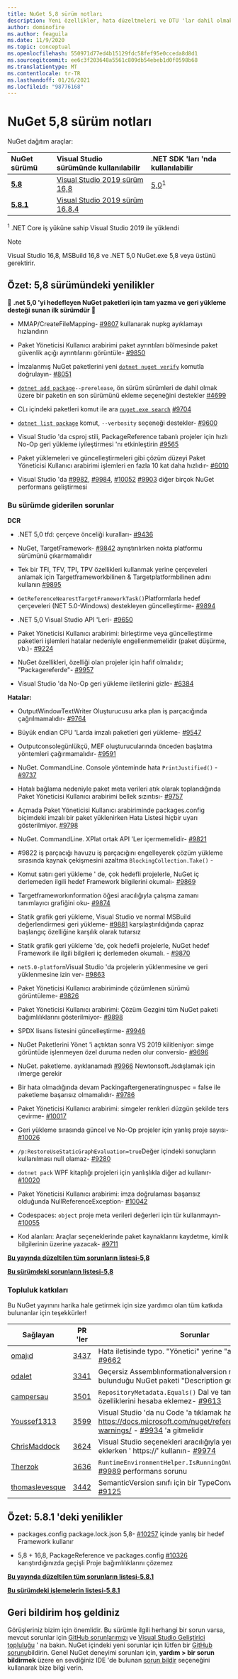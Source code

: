```yaml
---
title: NuGet 5,8 sürüm notları
description: Yeni özellikler, hata düzeltmeleri ve DTU 'lar dahil olmak üzere NuGet 5,8 sürüm notları.
author: dominofire
ms.author: feaguila
ms.date: 11/9/2020
ms.topic: conceptual
ms.openlocfilehash: 550971d77ed4b15129fdc58fef95e0cceda8d8d1
ms.sourcegitcommit: ee6c3f203648a5561c809db54ebeb1d0f0598b68
ms.translationtype: MT
ms.contentlocale: tr-TR
ms.lasthandoff: 01/26/2021
ms.locfileid: "98776168"
---
```

# <a name="nuget-58-release-notes"></a>NuGet 5,8 sürüm notları

NuGet dağıtım araçlar:

| NuGet sürümü | Visual Studio sürümünde kullanılabilir | .NET SDK 'ları 'nda kullanılabilir |
|:---|:---|:---|
| [**5.8**](https://nuget.org/downloads) | [Visual Studio 2019 sürüm 16,8](https://visualstudio.microsoft.com/downloads/) | [5,0](https://dotnet.microsoft.com/download/dotnet-core/5.0)<sup>1</sup> |
| [**5.8.1**](https://nuget.org/downloads) | [Visual Studio 2019 sürüm 16.8.4](https://visualstudio.microsoft.com/downloads/) | |

<sup>1</sup> .NET Core iş yüküne sahip Visual Studio 2019 ile yüklendi
  
> [!NOTE]
> Visual Studio 16,8, MSBuild 16,8 ve .NET 5,0 NuGet.exe 5,8 veya üstünü gerektirir.


## <a name="summary-whats-new-in-58"></a>Özet: 5,8 sürümündeki yenilikler
🎉 **.net 5,0 'yi hedefleyen NuGet paketleri için tam yazma ve geri yükleme desteği sunan ilk sürümdür** 🎉

* MMAP/CreateFileMapping- [#9807](https://github.com/NuGet/Home/issues/9807) kullanarak nupkg ayıklamayı hızlandırın

* Paket Yöneticisi Kullanıcı arabirimi paket ayrıntıları bölmesinde paket güvenlik açığı ayrıntılarını görüntüle- [#9850](https://github.com/NuGet/Home/issues/9850)

* İmzalanmış NuGet paketlerini yeni [`dotnet nuget verify`](/dotnet/core/tools/dotnet-nuget-verify) komutla doğrulayın- [#8051](https://github.com/NuGet/Home/issues/8051)

* [`dotnet add package`](/dotnet/core/tools/dotnet-add-package#:~:text=dotnet%20add%20package%201%20Name%202%20Synopsis%203,when%20targeting%20a%20specific%20framework.%20...%206%20Examples)`--prerelease`, ön sürüm sürümleri de dahil olmak üzere bir paketin en son sürümünü ekleme seçeneğini destekler [#4699](https://github.com/NuGet/Home/issues/4699)

* CLı içindeki paketleri komut ile ara [`nuget.exe search`](../reference/cli-reference/cli-ref-search.md) [#9704](https://github.com/NuGet/Home/issues/9704)

* [`dotnet list package`](/dotnet/core/tools/dotnet-list-package) komut, `--verbosity` seçeneği destekler- [#9600](https://github.com/NuGet/Home/issues/9600)

* Visual Studio 'da csproj stili, PackageReference tabanlı projeler için hızlı No-Op geri yükleme iyileştirmesi 'nı etkinleştirin [#9565](https://github.com/NuGet/Home/issues/9565)

* Paket yüklemeleri ve güncelleştirmeleri gibi çözüm düzeyi Paket Yöneticisi Kullanıcı arabirimi işlemleri en fazla 10 kat daha hızlıdır- [#6010](https://github.com/NuGet/Home/issues/6010)

* Visual Studio 'da [#9982](https://github.com/NuGet/Home/issues/9982), [#9984](https://github.com/NuGet/Home/issues/9984), [#10052](https://github.com/NuGet/Home/issues/10052) [#9903](https://github.com/NuGet/Home/issues/9903) diğer birçok NuGet performans geliştirmesi


### <a name="issues-fixed-in-this-release"></a>Bu sürümde giderilen sorunlar

**DCR**

* .NET 5,0 tfd: çerçeve önceliği kuralları- [#9436](https://github.com/NuGet/Home/issues/9436)

* NuGet, TargetFramework- [#9842](https://github.com/NuGet/Home/issues/9842) ayrıştırılırken nokta platformu sürümünü çıkarmamalıdır

* Tek bir TFI, TFV, TPI, TPV özellikleri kullanmak yerine çerçeveleri anlamak için Targetframeworkbilinen & Targetplatformbilinen adını kullanın [#9895](https://github.com/NuGet/Home/issues/9895)

* `GetReferenceNearestTargetFrameworkTask()`Platformlarla hedef çerçeveleri (NET 5.0-Windows) destekleyen güncelleştirme- [#9894](https://github.com/NuGet/Home/issues/9894)

* .NET 5,0 Visual Studio API 'Leri- [#9650](https://github.com/NuGet/Home/issues/9650)

* Paket Yöneticisi Kullanıcı arabirimi: birleştirme veya güncelleştirme paketleri işlemleri hatalar nedeniyle engellenmemelidir (paket düşürme, vb.)- [#9224](https://github.com/NuGet/Home/issues/9224)

* NuGet özellikleri, özelliği olan projeler için hafif olmalıdır; "Packagereferde"- [#9957](https://github.com/NuGet/Home/issues/9957)

* Visual Studio 'da No-Op geri yükleme iletilerini gizle- [#6384](https://github.com/NuGet/Home/issues/6384)

**Hatalar:**

* OutputWindowTextWriter Oluşturucusu arka plan iş parçacığında çağrılmamalıdır- [#9764](https://github.com/NuGet/Home/issues/9764)

* Büyük endian CPU 'Larda imzalı paketleri geri yükleme- [#9547](https://github.com/NuGet/Home/issues/9547)

* Outputconsolegünlükçü, MEF oluşturucularında önceden başlatma yöntemleri çağırmamalıdır- [#9591](https://github.com/NuGet/Home/issues/9591)

* NuGet. CommandLine. Console yönteminde hata `PrintJustified()` - [#9737](https://github.com/NuGet/Home/issues/9737)

* Hatalı bağlama nedeniyle paket meta verileri atık olarak toplandığında Paket Yöneticisi Kullanıcı arabirimi bellek sızıntısı- [#9757](https://github.com/NuGet/Home/issues/9757)

* Açmada Paket Yöneticisi Kullanıcı arabiriminde packages.config biçimdeki imzalı bir paket yüklenirken Hata Listesi hiçbir uyarı gösterilmiyor. [#9798](https://github.com/NuGet/Home/issues/9798)

* NuGet. CommandLine. XPlat ortak API 'Ler içermemelidir- [#9821](https://github.com/NuGet/Home/issues/9821)

* #9822 iş parçacığı havuzu iş parçacığını engelleyerek çözüm yükleme sırasında kaynak çekişmesini azaltma `BlockingCollection.Take()`  -  [](https://github.com/NuGet/Home/issues/9822)

* Komut satırı geri yükleme ' de, çok hedefli projelerle, NuGet iç derlemeden ilgili hedef Framework bilgilerini okumalı- [#9869](https://github.com/NuGet/Home/issues/9869)

* Targetframeworkınformation öğesi aracılığıyla çalışma zamanı tanımlayıcı grafiğini oku- [#9874](https://github.com/NuGet/Home/issues/9874)

* Statik grafik geri yükleme, Visual Studio ve normal MSBuild değerlendirmesi geri yükleme- [#9881](https://github.com/NuGet/Home/issues/9881) karşılaştırıldığında çapraz başlangıç özelliğine karşılık olarak tutarsız

* Statik grafik geri yükleme 'de, çok hedefli projelerle, NuGet hedef Framework ile ilgili bilgileri iç derlemeden okumalı. - [#9870](https://github.com/NuGet/Home/issues/9870)

* `net5.0-platform`Visual Studio 'da projelerin yüklenmesine ve geri yüklenmesine izin ver- [#9863](https://github.com/NuGet/Home/issues/9863)

* Paket Yöneticisi Kullanıcı arabiriminde çözümlenen sürümü görüntüleme- [#9826](https://github.com/NuGet/Home/issues/9826)

* Paket Yöneticisi Kullanıcı arabirimi: Çözüm Gezgini tüm NuGet paketi bağımlılıklarını gösterilmiyor- [#9898](https://github.com/NuGet/Home/issues/9898)

* SPDX lisans listesini güncelleştirme- [#9946](https://github.com/NuGet/Home/issues/9946)

* NuGet Paketlerini Yönet 'i açtıktan sonra VS 2019 kilitleniyor: simge görüntüde işlenmeyen özel duruma neden olur conversio- [#9696](https://github.com/NuGet/Home/issues/9696)

* NuGet. paketleme. ayıklanamadı [#9966](https://github.com/NuGet/Home/issues/9966) Newtonsoft.Jsdışlamak için ılmerge gerekir

* Bir hata olmadığında devam Packingaftergeneratingnuspec = false ile paketleme başarısız olmamalıdır- [#9786](https://github.com/NuGet/Home/issues/9786)

* Paket Yöneticisi Kullanıcı arabirimi: simgeler renkleri düzgün şekilde ters çevirme- [#10017](https://github.com/NuGet/Home/issues/10017)

* Geri yükleme sırasında güncel ve No-Op projeler için yanlış proje sayısı- [#10026](https://github.com/NuGet/Home/issues/10026)

* `/p:RestoreUseStaticGraphEvaluation=true`Değer içindeki sonuçların kullanılması null olamaz- [#9280](https://github.com/NuGet/Home/issues/9280)

* `dotnet pack` WPF kitaplığı projeleri için yanlışlıkla diğer ad kullanır- [#10020](https://github.com/NuGet/Home/issues/10020)

* Paket Yöneticisi Kullanıcı arabirimi: imza doğrulaması başarısız olduğunda NullReferenceException- [#10042](https://github.com/NuGet/Home/issues/10042)

* Codespaces: `object` proje meta verileri değerleri için tür kullanmayın- [#10055](https://github.com/NuGet/Home/issues/10055)

* Kod alanları: Araçlar seçeneklerinde paket kaynaklarını kaydetme, kimlik bilgilerinin üzerine yazacak- [#9711](https://github.com/NuGet/Home/issues/9711)


**[Bu yayında düzeltilen tüm sorunların listesi-5,8](https://app.zenhub.com/workspaces/nuget-client-team-55aec9a240305cf007585881/reports/release?release=5f03519b777e78b4ffb2edeb)**

**[Bu sürümdeki sorunların listesi-5,8](https://github.com/NuGet/NuGet.Client/compare/5.7.0.6726...5.8.0.6930)**

### <a name="community-contributions"></a>Topluluk katkıları

Bu NuGet yayınını harika hale getirmek için size yardımcı olan tüm katkıda bulunanlar için teşekkürler!

|Sağlayan|PR 'ler|Sorunlar|
|----|----|----|
[omajıd](https://github.com/omajid) | [3437](https://github.com/NuGet/NuGet.Client/pull/3437) | Hata iletisinde typo. "Yönetici" yerine "administator"- [#9662](https://github.com/NuGet/Home/issues/9662)
[odalet](https://github.com/odalet) | [3341](https://github.com/NuGet/NuGet.Client/pull/3341) | Geçersiz Assemblınformationalversion raporlarının bulunduğu NuGet paketi "Description gereklidir"- [#5548](https://github.com/NuGet/Home/issues/5548)
[campersau](https://github.com/campersau) | [3501](https://github.com/NuGet/NuGet.Client/pull/3501) | `RepositoryMetadata.Equals()` Dal ve tamamlama özelliklerini hesaba eklemez- [#9613](https://github.com/NuGet/Home/issues/9613)
[Youssef1313](https://github.com/Youssef1313) | [3599](https://github.com/NuGet/NuGet.Client/pull/3599) | Visual Studio 'da nu Code 'a tıklamak hata listesi pencere https://docs.microsoft.com/nuget/reference/errors-and-warnings/  -  [#9934](https://github.com/NuGet/Home/issues/9934) 'a gitmelidir
[ChrisMaddock](https://github.com/ChrisMaddock) | [3624](https://github.com/NuGet/NuGet.Client/pull/3624) | Visual Studio seçenekleri aracılığıyla yeni paket kaynağı eklerken ' https://' kullanın- [#9974](https://github.com/NuGet/Home/issues/9974)
[Therzok](https://github.com/Therzok) | [3636](https://github.com/NuGet/NuGet.Client/pull/3636) | `RuntimeEnvironmentHelper.IsRunningOnVisualStudio`Mono [#9989](https://github.com/NuGet/Home/issues/9989) performans sorunu
[thomaslevesque](https://github.com/thomaslevesque) | [3442](https://github.com/NuGet/NuGet.Client/pull/3442) | SemanticVersion sınıfı için bir TypeConverter ekleyin- [#9125](https://github.com/NuGet/Home/issues/9125)

## <a name="summary-whats-new-in-581"></a>Özet: 5.8.1 'deki yenilikler

* packages.config package.lock.json 5,8- [#10257](https://github.com/NuGet/Home/issues/10257) içinde yanlış bir hedef Framework kullanır

* 5,8 + 16,8, PackageReference ve packages.config [#10326](https://github.com/NuGet/Home/issues/10326) karıştırdığınızda geçişli Proje bağımlılıklarını çözemez

**[Bu yayında düzeltilen tüm sorunların listesi-5.8.1](https://app.zenhub.com/workspaces/nuget-client-team-55aec9a240305cf007585881/reports/release?release=5ff7aeae16150e3b19910391)**

**[Bu sürümdeki işlemelerin listesi-5.8.1](https://github.com/NuGet/NuGet.Client/compare/5.8.0.6930...5.8.1.7021)**

## <a name="feedback-welcome"></a>Geri bildirim hoş geldiniz

Görüşleriniz bizim için önemlidir.  Bu sürümle ilgili herhangi bir sorun varsa, mevcut sorunlar için [GitHub sorunlarımızı](https://github.com/NuGet/Home/issues) ve [Visual Studio Geliştirici topluluğu](https://developercommunity.visualstudio.com/) ' na bakın.  NuGet içindeki yeni sorunlar için lütfen bir [GitHub sorunu](https://github.com/NuGet/Home/issues/new)bildirin.
Genel NuGet deneyimi sorunları için, **yardım > bir sorun bildirmek** üzere en sevdiğiniz IDE 'de bulunan [sorun bildir](/visualstudio/ide/how-to-report-a-problem-with-visual-studio) seçeneğini kullanarak bize bilgi verin.